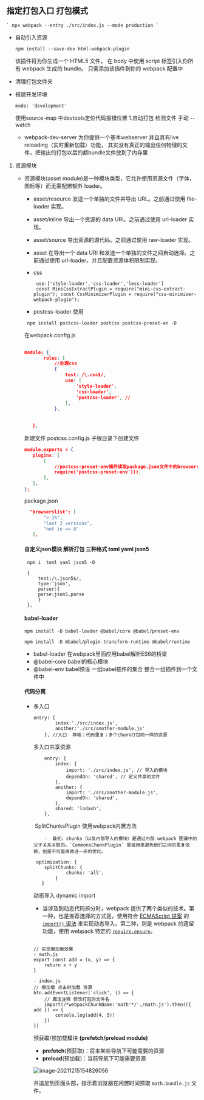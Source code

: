 ## 指定打包入口  打包模式



```
` npx webpack --entry ./src/index.js --mode production `
```

- 自动引入资源  

  ```
  npm install --save-dev html-webpack-plugin
  ```

   该插件将为你生成一个 HTML5 文件， 在 body 中使用 script 标签引入你所有 webpack 生成的 bundle。 只需添加该插件到你的 webpack 配置中

- 清理打包文件夹

- 搭建开发环境 

  ```
  mode: 'development'
  ```

  使用source-map 中devtools定位代码报错位置
  1.自动打包 检测文件 手动
  --watch  

   - webpack-dev-server 
      为你提供一个基本webserver 并且具有live reloading（实时重新加载）功能， 
      其实没有真正的输出任何物理的文件，把输出的打包以后的额bundle文件放到了内存里

1. 资源模块
   - 资源模块(asset module)是一种模块类型，它允许使用资源文件（字体，图标等）而无需配置额外 loader。

     - asset/resource 发送一个单独的文件并导出 URL。之前通过使用 file-loader 实现。

     - asset/inline 导出一个资源的 data URI。之前通过使用 url-loader 实现。

     - asset/source 导出资源的源代码。之前通过使用 raw-loader 实现。

     - asset 在导出一个 data URI 和发送一个单独的文件之间自动选择。之前通过使用 url-loader，并且配置资源体积限制实现。

     - css

       ```
        use:['style-loader','css-loader','less-loader']
        const MiniCssExtractPlugin = require("mini-css-extract-plugin"); const CssMinimizerPlugin = require("css-minimizer-webpack-plugin");
       ```

     - postcss-loader 使用

     ` npm install postcss-loader postcss postcss-preset-en -D`

     在webpack.config.js

     ```json
     	
     module: {
     		rules: [
     			//处理css
     			{
     				test: /\.css$/,
     				use: [
     					'style-loader',
     					'css-loader',
     					'postcss-loader', //
     				],
     			},
      
     		
     	},
     
     ```
     新建文件 postcss.config.js
     子根目录下创建文件 


     ```json
     module.exports = {
     	plugins: [
     		[
     			//postcss-preset-env插件读取package.json文件中的browserslist配置
     			require('postcss-preset-env')(),
     		],
     	],
     };
     ```

     package.json

     ```json
       "browserslist": [
     		"> 1%",
     		"last 2 versions",
     		"not ie <= 8"
     	],
     ```

     #### 自定义json模块 解析打包 三种格式 toml yaml json5

     ```
      npm i  toml yaml json5 -D
     
      {
          test:/\.json5$/,
          type:'json',
          parser:{
          parse:json5.parse
          }
      },
     ```

     ####  babel-loader 

     ```
     npm install -D babel-loader @babel/core @babel/preset-env   
     
     npm install -D @babel/plugin-transform-runtime @babel/runtime
     ```

     - babel-loader 在webpack里面应用babel解析ES6的桥梁
     - @babel-core babel的核心模块
     - @babel-env babel预设 一组babel插件的集合  整合一组插件到一个文件中

     #### 代码分离

      - 多入口

        ```
        entry: {
                index:'./src/index.js',
                another:'./src/another-module.js'
            }, //入口  弊端：代码重复；多个chunk打包同一样的资源
        ```

        多入口共享资源

        ```
        	entry: {
        		index: {
        			import: './src/index.js', // 导入的模块
        			dependOn: 'shared', // 定义共享的文件
        		},
        		another: {
        			import: './src/another-module.js',
        			dependOn: 'shared',
        		},
        		shared: 'lodash',
        	}, 
        ```

        ​	SplitChunksPlugin  使用webpack内置方法

        		-  最初，chunks（以及内部导入的模块）是通过内部 webpack 图谱中的父子关系关联的。`CommonsChunkPlugin` 曾被用来避免他们之间的重复依赖，但是不可能再做进一步的优化。

        ```
         optimization: { 
         	splitChunks: {
                    chunks: 'all',
                }
           }
        ```

        动态导入 dynamic import

        - 当涉及到动态代码拆分时，webpack 提供了两个类似的技术。第一种，也是推荐选择的方式是，使用符合 [ECMAScript 提案](https://github.com/tc39/proposal-dynamic-import) 的 [`import()` 语法](https://webpack.docschina.org/api/module-methods/#import-1) 来实现动态导入。第二种，则是 webpack 的遗留功能，使用 webpack 特定的 [`require.ensure`](https://webpack.docschina.org/api/module-methods/#requireensure)。

        ```
        
        // 实现懒加载效果
        - math.js 
        export const add = (x, y) => {
        	return x + y
        }
        
        - index.js
        // 懒加载 点击时加载 资源
        btn.addEventListener('click', () => {
            // 魔法注释 修改打包的文件名
        	import(/*webpackChunkName:'math'*/'./math.js').then(({ add }) => {
        		console.log(add(4, 5))
        	})
        })
        ```

        预获取/预加载模块 **(prefetch/preload module)**

        - **prefetch**(预获取)：将来某些导航下可能需要的资源
        - **preload**(预加载)：当前导航下可能需要资源

        ![image-20211215154826056](E:\work\GitLab\webpack\webpack5.0\src\assets\image-20211215154826056.png)

        并追加到页面头部，指示着浏览器在闲置时间预取 `math.bundle.js` 文件。

